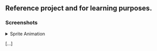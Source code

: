 <h2>
Reference project and for learning purposes.
</h2>

<h3>
Screenshots  
</h3>

<details>
  <summary>Sprite Animation</summary>
  ![](https://i.imgur.com/bwvUUXM.gifv)
</details>

[...]
